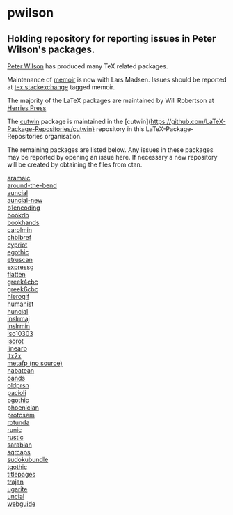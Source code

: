 # pwilson

## Holding repository for reporting issues in Peter Wilson's packages.


[Peter Wilson](https://ctan.org/author/wilson) has produced many TeX related packages.

Maintenance of [memoir](https://ctan.org/pkg/memoir) is now with Lars
Madsen.
Issues should be reported at [tex.stackexchange](https://tex.stackexchange) tagged memoir.

The majority of the LaTeX packages are maintained by Will Robertson at 
[Herries Press](https://github.com/wspr/herries-press)

The [cutwin](https://ctan.org/pkg/cutwin) package is maintained in the
[cutwin](https://github.com/LaTeX-Package-Repositories/cutwin}
repository in this LaTeX-Package-Repositories organisation.

The remaining packages are listed below. Any issues in these packages
may be reported by opening an issue here. If necessary a new
repository will be created by obtaining the files from ctan.



[aramaic](https://ctan.org/pkg/aramaic)  
[around-the-bend](https://ctan.org/pkg/around-the-bend)  
[auncial](https://ctan.org/pkg/auncial)  
[auncial-new](https://ctan.org/pkg/auncial-new)  
[b1encoding](https://ctan.org/pkg/b1encoding)  
[bookdb](https://ctan.org/pkg/bookdb)  
[bookhands](https://ctan.org/pkg/bookhands)  
[carolmin](https://ctan.org/pkg/carolmin)  
[chbibref](https://ctan.org/pkg/chbibref)  
[cypriot](https://ctan.org/pkg/cypriot)  
[egothic](https://ctan.org/pkg/egothic)  
[etruscan](https://ctan.org/pkg/etruscan)  
[expressg](https://ctan.org/pkg/expressg)  
[flatten](https://ctan.org/pkg/flatten)  
[greek4cbc](https://ctan.org/pkg/greek4cbc)  
[greek6cbc](https://ctan.org/pkg/greek6cbc)  
[hieroglf](https://ctan.org/pkg/hieroglf)  
[humanist](https://ctan.org/pkg/humanist)  
[huncial](https://ctan.org/pkg/huncial)  
[inslrmaj](https://ctan.org/pkg/inslrmaj)  
[inslrmin](https://ctan.org/pkg/inslrmin)  
[iso10303](https://ctan.org/pkg/iso10303)  
[isorot](https://ctan.org/pkg/isorot)  
[linearb](https://ctan.org/pkg/linearb)  
[ltx2x](https://ctan.org/pkg/ltx2x)  
[metafp (no source)](https://ctan.org/pkg/metafp)    
[nabatean](https://ctan.org/pkg/nabatean)  
[oands](https://ctan.org/pkg/oands)  
[oldprsn](https://ctan.org/pkg/oldprsn)  
[pacioli](https://ctan.org/pkg/pacioli)  
[pgothic](https://ctan.org/pkg/pgothic)  
[phoenician](https://ctan.org/pkg/phoenician)  
[protosem](https://ctan.org/pkg/protosem)  
[rotunda](https://ctan.org/pkg/rotunda)  
[runic](https://ctan.org/pkg/runic)  
[rustic](https://ctan.org/pkg/rustic)  
[sarabian](https://ctan.org/pkg/sarabian)  
[sqrcaps](https://ctan.org/pkg/sqrcaps)  
[sudokubundle](https://ctan.org/pkg/sudokubundle)  
[tgothic](https://ctan.org/pkg/tgothic)  
[titlepages](https://ctan.org/pkg/titlepages)  
[trajan](https://ctan.org/pkg/trajan)  
[ugarite](https://ctan.org/pkg/ugarite)  
[uncial](https://ctan.org/pkg/uncial)  
[webguide](https://ctan.org/pkg/webguide)  
  
